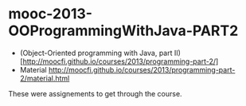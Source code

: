 # mooc-2013-OOProgrammingWithJava-PART2

- (Object-Oriented programming with Java, part II) [http://moocfi.github.io/courses/2013/programming-part-2/]
- Material http://moocfi.github.io/courses/2013/programming-part-2/material.html

These were assignements to get through the course.
